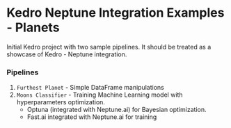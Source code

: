 # Kedro Neptune Integration Examples - Planets

Initial Kedro project with two sample pipelines. It should be treated as a showcase of Kedro - Neptune integration.

### Pipelines
1. `Furthest Planet` - Simple DataFrame manipulations
2. `Moons Classifier` - Training Machine Learning model with hyperparameters optimization.
    - Optuna (integrated with Neptune.ai) for Bayesian optimization.
    - Fast.ai integrated with Neptune.ai for training
